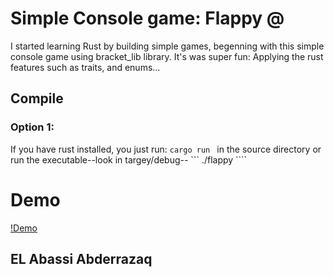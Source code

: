 # Simple Console game: Flappy @
I started learning Rust by building simple games, begenning with this simple console game using bracket_lib library. It's was super fun: Applying the rust features such as traits, and enums...
##  Compile
### Option 1:
If you have rust installed, you just run: ```cargo run ``` in the source directory
or run the executable--look in targey/debug-- ``` ./flappy ````
# Demo
[!Demo](./assets/flappy.gif)

## EL Abassi Abderrazaq 
